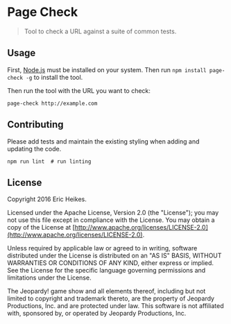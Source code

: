 # Page Check

> Tool to check a URL against a suite of common tests.

## Usage

First, [Node.js](https://nodejs.org) must be installed on your system. Then run `npm install page-check -g` to install the tool.

Then run the tool with the URL you want to check:

```shell
page-check http://example.com
```

## Contributing

Please add tests and maintain the existing styling when adding and updating the code.

```shell
npm run lint  # run linting
```

## License

Copyright 2016 Eric Heikes.

Licensed under the Apache License, Version 2.0 (the "License"); you may not use this file except in compliance with the License. You may obtain a copy of the License at [http://www.apache.org/licenses/LICENSE-2.0](http://www.apache.org/licenses/LICENSE-2.0).

Unless required by applicable law or agreed to in writing, software distributed under the License is distributed on an "AS IS" BASIS, WITHOUT WARRANTIES OR CONDITIONS OF ANY KIND, either express or implied. See the License for the specific language governing permissions and limitations under the License.

The Jeopardy! game show and all elements thereof, including but not limited to copyright and trademark thereto, are the property of Jeopardy Productions, Inc. and are protected under law. This software is not affiliated with, sponsored by, or operated by Jeopardy Productions, Inc.
